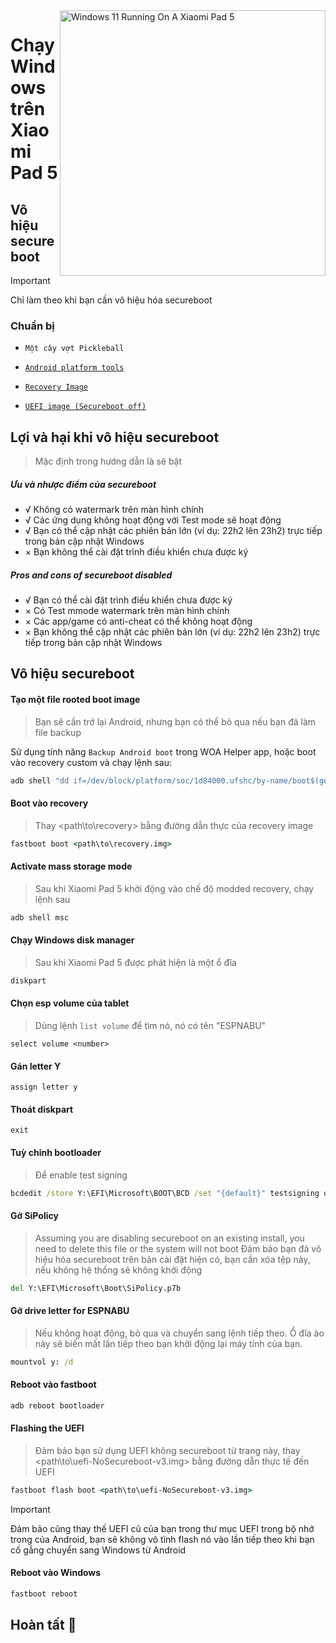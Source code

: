 <img align="right" src="https://raw.githubusercontent.com/erdilS/Port-Windows-11-Xiaomi-Pad-5/main/nabu.png" width="425" alt="Windows 11 Running On A Xiaomi Pad 5">

# Chạy Windows trên Xiaomi Pad 5

## Vô hiệu secureboot
> [!Important]
> Chỉ làm theo khi bạn cần vô hiệu hóa secureboot

### Chuẩn bị
- ```Một cây vợt Pickleball```

- [```Android platform tools```](https://developer.android.com/studio/releases/platform-tools)

- [```Recovery Image```](https://github.com/erdilS/Port-Windows-11-Xiaomi-Pad-5/releases/download/1.0/recovery.img)

- [```UEFI image (Secureboot off)```](https://github.com/erdilS/Port-Windows-11-Xiaomi-Pad-5/releases/download/UEFI/uefi-NoSecureboot-v3.img)

## Lợi và hại khi vô hiệu secureboot
> Mặc định trong hướng dẫn là sẽ bật

##### Ưu và nhược điểm của secureboot
- √ Không có watermark trên màn hình chính
- √ Các ứng dụng không hoạt động với Test mode sẽ hoạt động
- √ Bạn có thể cập nhật các phiên bản lớn (ví dụ: 22h2 lên 23h2) trực tiếp trong bản cập nhật Windows
- × Bạn không thể cài đặt trình điều khiển chưa được ký

##### Pros and cons of secureboot disabled
- √ Bạn có thể cài đặt trình điều khiển chưa được ký
- × Có Test mmode watermark trên màn hình chính
- × Các app/game có anti-cheat có thể không hoạt động
- × Bạn không thể cập nhật các phiên bản lớn (ví dụ: 22h2 lên 23h2) trực tiếp trong bản cập nhật Windows

## Vô hiệu secureboot

#### Tạo một file rooted boot image
> Bạn sẽ cần trở lại Android, nhưng bạn có thể bỏ qua nếu bạn đã làm file backup

Sử dụng tính năng `Backup Android boot` trong WOA Helper app, hoặc boot vào recovery custom và chạy lệnh sau:
```cmd
adb shell "dd if=/dev/block/platform/soc/1d84000.ufshc/by-name/boot$(getprop ro.boot.slot_suffix) of=/tmp/rooted_boot.img" && adb pull /tmp/rooted_boot.img
```

#### Boot vào recovery
> Thay <path\to\recovery> bằng đường dẫn thực của recovery image
```cmd
fastboot boot <path\to\recovery.img>
```

#### Activate mass storage mode
> Sau khi Xiaomi Pad 5 khởi động vào chế độ modded recovery, chạy lệnh sau
```cmd
adb shell msc
```

#### Chạy Windows disk manager
> Sau khi Xiaomi Pad 5 được phát hiện là một ổ đĩa
```cmd
diskpart
```

#### Chọn esp volume của tablet
> Dùng lệnh `list volume` để tìm nó, nó có tên "ESPNABU"
```diskpart
select volume <number>
```

#### Gán letter Y
```diskpart
assign letter y
```

#### Thoát diskpart
```diskpart
exit
```

#### Tuỳ chỉnh bootloader
> Để enable test signing
```cmd
bcdedit /store Y:\EFI\Microsoft\BOOT\BCD /set "{default}" testsigning on
```

#### Gỡ SiPolicy
> Assuming you are disabling secureboot on an existing install, you need to delete this file or the system will not boot
> Đảm bảo bạn đã vô hiệu hóa secureboot trên bản cài đặt hiện có, bạn cần xóa tệp này, nếu không hệ thống sẽ không khởi động
```cmd
del Y:\EFI\Microsoft\Boot\SiPolicy.p7b
```

#### Gỡ drive letter for ESPNABU
> Nếu không hoạt động, bỏ qua và chuyển sang lệnh tiếp theo. Ổ đĩa ảo này sẽ biến mất lần tiếp theo bạn khởi động lại máy tính của bạn.
```cmd
mountvol y: /d
```

#### Reboot vào fastboot
```cmd
adb reboot bootloader
```

#### Flashing the UEFI
> Đảm bảo bạn sử dụng UEFI không secureboot từ trang này, thay <path\to\uefi-NoSecureboot-v3.img> bằng đường dẫn thực tế đến UEFI
```cmd
fastboot flash boot <path\to\uefi-NoSecureboot-v3.img>
```

> [!Important]
> Đảm bảo cũng thay thế UEFI cũ của bạn trong thư mục UEFI trong bộ nhớ trong của Android, bạn sẽ không vô tình flash nó vào lần tiếp theo khi bạn cố gắng chuyển sang Windows từ Android

#### Reboot vào Windows
```cmd
fastboot reboot
```

## Hoàn tất 💖


















